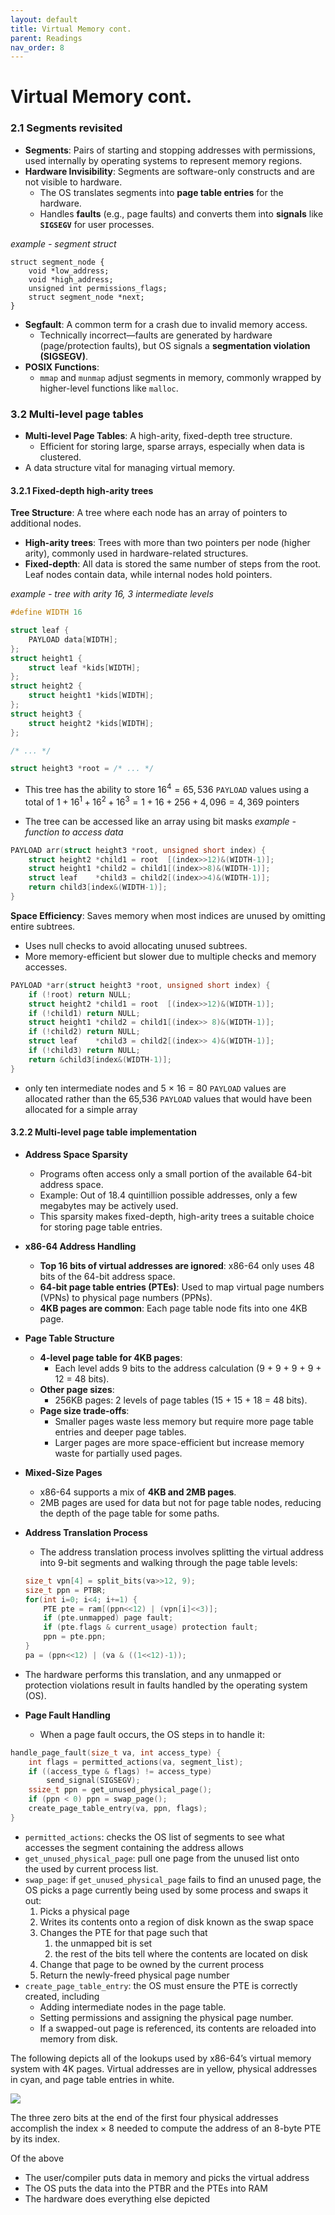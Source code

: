 ```yaml
---
layout: default
title: Virtual Memory cont.
parent: Readings
nav_order: 8
---
```

# Virtual Memory cont.
### 2.1 Segments revisited
- **Segments**: Pairs of starting and stopping addresses with permissions, used internally by operating systems to represent memory regions.
- **Hardware Invisibility**: Segments are software-only constructs and are not visible to hardware.
    - The OS translates segments into **page table entries** for the hardware.
    - Handles **faults** (e.g., page faults) and converts them into **signals** like **`SIGSEGV`** for user processes.

*example - segment struct*
```
struct segment_node {
    void *low_address;
    void *high_address;
    unsigned int permissions_flags;
    struct segment_node *next;
}
```
- **Segfault**: A common term for a crash due to invalid memory access.
	- Technically incorrect—faults are generated by hardware (page/protection faults), but OS signals a **segmentation violation (SIGSEGV)**.
- **POSIX Functions**:
	- `mmap` and `munmap` adjust segments in memory, commonly wrapped by higher-level functions like `malloc`.
### 3.2 Multi-level page tables
- **Multi-level Page Tables**: A high-arity, fixed-depth tree structure.
    - Efficient for storing large, sparse arrays, especially when data is clustered.
- A data structure vital for managing virtual memory.
#### 3.2.1 Fixed-depth high-arity trees
**Tree Structure**: A tree where each node has an array of pointers to additional nodes.
- **High-arity trees**: Trees with more than two pointers per node (higher arity), commonly used in hardware-related structures.
- **Fixed-depth**: All data is stored the same number of steps from the root. Leaf nodes contain data, while internal nodes hold pointers.

*example - tree with arity 16, 3 intermediate levels*
```c
#define WIDTH 16

struct leaf {
    PAYLOAD data[WIDTH];
};
struct height1 {
    struct leaf *kids[WIDTH];
};
struct height2 {
    struct height1 *kids[WIDTH];
};
struct height3 {
    struct height2 *kids[WIDTH];
};

/* ... */

struct height3 *root = /* ... */
```
- This tree has the ability to store $16^4 = 65,536$ `PAYLOAD` values using a total of $1+16^1+16^2+16^3 = 1+16+256+4,096=4,369$ pointers

- The tree can be accessed like an array using bit masks
*example - function to access data*
```c
PAYLOAD arr(struct height3 *root, unsigned short index) {
    struct height2 *child1 = root  [(index>>12)&(WIDTH-1)];
    struct height1 *child2 = child1[(index>>8)&(WIDTH-1)];
    struct leaf    *child3 = child2[(index>>4)&(WIDTH-1)];
    return child3[index&(WIDTH-1)];
}
```

**Space Efficiency**: Saves memory when most indices are unused by omitting entire subtrees.
- Uses null checks to avoid allocating unused subtrees.
- More memory-efficient but slower due to multiple checks and memory accesses.
```c
PAYLOAD *arr(struct height3 *root, unsigned short index) {
    if (!root) return NULL;
    struct height2 *child1 = root  [(index>>12)&(WIDTH-1)];
    if (!child1) return NULL;
    struct height1 *child2 = child1[(index>> 8)&(WIDTH-1)];
    if (!child2) return NULL;
    struct leaf    *child3 = child2[(index>> 4)&(WIDTH-1)];
    if (!child3) return NULL;
    return &child3[index&(WIDTH-1)];
}
```
- only ten intermediate nodes and 5 × 16 = 80 `PAYLOAD` values are allocated rather than the 65,536 `PAYLOAD` values that would have been allocated for a simple array
#### 3.2.2 Multi-level page table implementation
- **Address Space Sparsity**
    - Programs often access only a small portion of the available 64-bit address space.
    - Example: Out of 18.4 quintillion possible addresses, only a few megabytes may be actively used.
    - This sparsity makes fixed-depth, high-arity trees a suitable choice for storing page table entries.
- **x86-64 Address Handling**
    - **Top 16 bits of virtual addresses are ignored**: x86-64 only uses 48 bits of the 64-bit address space.
    - **64-bit page table entries (PTEs)**: Used to map virtual page numbers (VPNs) to physical page numbers (PPNs).
    - **4KB pages are common**: Each page table node fits into one 4KB page.
- **Page Table Structure**
    - **4-level page table for 4KB pages**:
        - Each level adds 9 bits to the address calculation (9 + 9 + 9 + 9 + 12 = 48 bits).
    - **Other page sizes**:
        - 256KB pages: 2 levels of page tables (15 + 15 + 18 = 48 bits).
    - **Page size trade-offs**:
        - Smaller pages waste less memory but require more page table entries and deeper page tables.
        - Larger pages are more space-efficient but increase memory waste for partially used pages.
- **Mixed-Size Pages**
    - x86-64 supports a mix of **4KB and 2MB pages**.
    - 2MB pages are used for data but not for page table nodes, reducing the depth of the page table for some paths.
- **Address Translation Process**
	- The address translation process involves splitting the virtual address into 9-bit segments and walking through the page table levels:
    ```c
    size_t vpn[4] = split_bits(va>>12, 9);
    size_t ppn = PTBR;
    for(int i=0; i<4; i+=1) {
        PTE pte = ram[(ppn<<12) | (vpn[i]<<3)];
        if (pte.unmapped) page fault;
        if (pte.flags & current_usage) protection fault;
        ppn = pte.ppn;
    }
    pa = (ppn<<12) | (va & ((1<<12)-1));
    ```
- The hardware performs this translation, and any unmapped or protection violations result in faults handled by the operating system (OS).

- **Page Fault Handling**
	- When a page fault occurs, the OS steps in to handle it:
```c
handle_page_fault(size_t va, int access_type) {
    int flags = permitted_actions(va, segment_list);
    if ((access_type & flags) != access_type)
        send_signal(SIGSEGV);
    ssize_t ppn = get_unused_physical_page();
    if (ppn < 0) ppn = swap_page();
    create_page_table_entry(va, ppn, flags);
}
```
- `permitted_actions`: checks the OS list of segments to see what accesses the segment containing the address allows
- `get_unused_physical_page`: pull one page from the unused list onto the used by current process list.
- `swap_page`: if `get_unused_physical_page` fails to find an unused page, the OS picks a page currently being used by some process and swaps it out: 
	1. Picks a physical page
	2. Writes its contents onto a region of disk known as the swap space
	3. Changes the PTE for that page such that
	    1. the unmapped bit is set
	    2. the rest of the bits tell where the contents are located on disk
	4. Change that page to be owned by the current process
	5. Return the newly-freed physical page number
- `create_page_table_entry`: the OS must ensure the PTE is correctly created, including
	- Adding intermediate nodes in the page table.
	- Setting permissions and assigning the physical page number.
	- If a swapped-out page is referenced, its contents are reloaded into memory from disk.

The following depicts all of the lookups used by x86-64’s virtual memory system with 4K pages. Virtual addresses are in yellow, physical addresses in cyan, and page table entries in white.

![](https://www.cs.virginia.edu/~cr4bd/3130/F2024/Readings/address-trans.svg)

The three zero bits at the end of the first four physical addresses accomplish the index × 8 needed to compute the address of an 8-byte PTE by its index.

Of the above
- The user/compiler puts data in memory and picks the virtual address
- The OS puts the data into the PTBR and the PTEs into RAM
- The hardware does everything else depicted